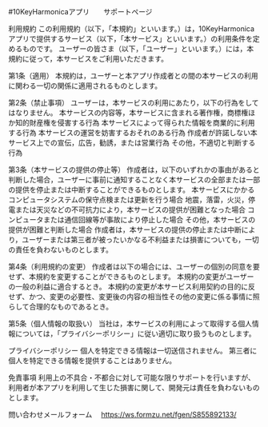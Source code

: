 #10KeyHarmonicaアプリ　　サポートページ

利用規約
この利用規約（以下，「本規約」といいます。）は，10KeyHarmonicaアプリで提供するサービス（以下，「本サービス」といいます。）の利用条件を定めるものです。
ユーザーの皆さま（以下，「ユーザー」といいます。）には，本規約に従って，本サービスをご利用いただきます。

第1条（適用）
本規約は，ユーザーと本アプリ作成者との間の本サービスの利用に関わる一切の関係に適用されるものとします。

第2条（禁止事項）
ユーザーは，本サービスの利用にあたり，以下の行為をしてはなりません。
本サービスの内容等，本サービスに含まれる著作権，商標権ほか知的財産権を侵害する行為
本サービスによって得られた情報を商業的に利用する行為
本サービスの運営を妨害するおそれのある行為
作成者が許諾しない本サービス上での宣伝，広告，勧誘，または営業行為
その他，不適切と判断する行為

第3条（本サービスの提供の停止等）
作成者は，以下のいずれかの事由があると判断した場合，ユーザーに事前に通知することなく本サービスの全部または一部の提供を停止または中断することができるものとします。
本サービスにかかるコンピュータシステムの保守点検または更新を行う場合
地震，落雷，火災，停電または天災などの不可抗力により，本サービスの提供が困難となった場合
コンピュータまたは通信回線等が事故により停止した場合
その他，本サービスの提供が困難と判断した場合
作成者は，本サービスの提供の停止または中断により，ユーザーまたは第三者が被ったいかなる不利益または損害についても，一切の責任を負わないものとします。

第4条（利用規約の変更）
作成者は以下の場合には、ユーザーの個別の同意を要せず、本規約を変更することができるものとします。
本規約の変更がユーザーの一般の利益に適合するとき。
本規約の変更が本サービス利用契約の目的に反せず、かつ、変更の必要性、変更後の内容の相当性その他の変更に係る事情に照らして合理的なものであるとき。

第5条（個人情報の取扱い）
当社は，本サービスの利用によって取得する個人情報については，「プライバシーポリシー」に従い適切に取り扱うものとします。


プライバシーポリシー
個人を特定できる情報は一切送信されません。
第三者に個人を特定できる情報を提供することはありません。
 
免責事項
利用上の不具合・不都合に対して可能な限りサポートを行いますが、利用者が本アプリを利用して生じた損害に関して、開発元は責任を負わないものとします。

問い合わせメールフォーム　
https://ws.formzu.net/fgen/S855892133/



